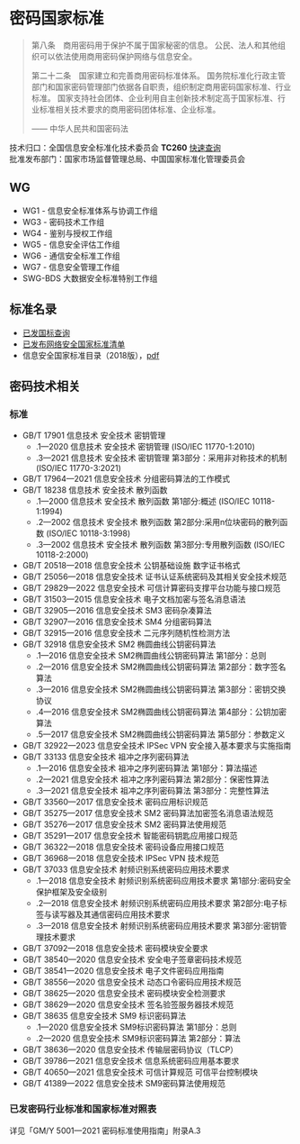 # 密码国家标准

> 第八条　商用密码用于保护不属于国家秘密的信息。
> 公民、法人和其他组织可以依法使用商用密码保护网络与信息安全。
>
> 第二十二条　国家建立和完善商用密码标准体系。
> 国务院标准化行政主管部门和国家密码管理部门依据各自职责，组织制定商用密码国家标准、行业标准。
> 国家支持社会团体、企业利用自主创新技术制定高于国家标准、行业标准相关技术要求的商用密码团体标准、企业标准。
>
> —— 中华人民共和国密码法

技术归口：全国信息安全标准化技术委员会 **TC260** [快速查询](https://www.tc260.org.cn/front/bzcx/yfgbqd.html)  
批准发布部门：国家市场监督管理总局、中国国家标准化管理委员会  

## WG

- WG1 - 信息安全标准体系与协调工作组
- WG3 - 密码技术工作组
- WG4 - 鉴别与授权工作组
- WG5 - 信息安全评估工作组
- WG6 - 通信安全标准工作组
- WG7 - 信息安全管理工作组
- SWG-BDS 大数据安全标准特别工作组

## 标准名录

- [已发国标查询](https://www.tc260.org.cn/front/bzcx/yfgbcx.html)
- [已发布网络安全国家标准清单](https://www.tc260.org.cn/front/bzcx/yfgbqd.html)
- 信息安全国家标准目录（2018版），[pdf](https://www.tc260.org.cn/file/xxaqgjbzml1.pdf)

## 密码技术相关

### 标准

- GB/T 17901 信息技术 安全技术 密钥管理
  - .1—2020 信息技术 安全技术 密钥管理 (ISO/IEC 11770-1:2010)
  - .3—2021 信息技术 安全技术 密钥管理 第3部分：采用非对称技术的机制 (ISO/IEC 11770-3:2021)
- GB/T 17964—2021 信息安全技术 分组密码算法的工作模式
- GB/T 18238 信息技术 安全技术 散列函数
  - .1—2000 信息技术 安全技术 散列函数 第1部分:概述 (ISO/IEC 10118-1:1994)
  - .2—2002 信息技术 安全技术 散列函数 第2部分:采用n位块密码的散列函数 (ISO/IEC 10118-3:1998)
  - .3—2002 信息技术 安全技术 散列函数 第3部分:专用散列函数 (ISO/IEC 10118-2:2000)
- GB/T 20518—2018 信息安全技术 公钥基础设施 数字证书格式
- GB/T 25056—2018 信息安全技术 证书认证系统密码及其相关安全技术规范
- GB/T 29829—2022 信息安全技术 可信计算密码支撑平台功能与接口规范
- GB/T 31503—2015 信息安全技术 电子文档加密与签名消息语法
- GB/T 32905—2016 信息安全技术 SM3 密码杂凑算法
- GB/T 32907—2016 信息安全技术 SM4 分组密码算法
- GB/T 32915—2016 信息安全技术 二元序列随机性检测方法
- GB/T 32918 信息安全技术 SM2 椭圆曲线公钥密码算法
  - .1—2016 信息安全技术 SM2椭圆曲线公钥密码算法 第1部分：总则
  - .2—2016 信息安全技术 SM2椭圆曲线公钥密码算法 第2部分：数字签名算法
  - .3—2016 信息安全技术 SM2椭圆曲线公钥密码算法 第3部分：密钥交换协议
  - .4—2016 信息安全技术 SM2椭圆曲线公钥密码算法 第4部分：公钥加密算法
  - .5—2017 信息安全技术 SM2椭圆曲线公钥密码算法 第5部分：参数定义
- GB/T 32922—2023 信息安全技术 IPSec VPN 安全接入基本要求与实施指南
- GB/T 33133 信息安全技术 祖冲之序列密码算法
  - .1—2016 信息安全技术 祖冲之序列密码算法 第1部分：算法描述
  - .2—2021 信息安全技术 祖冲之序列密码算法 第2部分：保密性算法
  - .3—2021 信息安全技术 祖冲之序列密码算法 第3部分：完整性算法
- GB/T 33560—2017 信息安全技术 密码应用标识规范
- GB/T 35275—2017 信息安全技术 SM2 密码算法加密签名消息语法规范
- GB/T 35276—2017 信息安全技术 SM2 密码算法使用规范
- GB/T 35291—2017 信息安全技术 智能密码钥匙应用接口规范
- GB/T 36322—2018 信息安全技术 密码设备应用接口规范
- GB/T 36968—2018 信息安全技术 IPSec VPN 技术规范
- GB/T 37033 信息安全技术 射频识别系统密码应用技术要求
  - .1—2018 信息安全技术 射频识别系统密码应用技术要求 第1部分:密码安全保护框架及安全级别
  - .2—2018 信息安全技术 射频识别系统密码应用技术要求 第2部分:电子标签与读写器及其通信密码应用技术要求
  - .3—2018 信息安全技术 射频识别系统密码应用技术要求 第3部分:密钥管理技术要求
- GB/T 37092—2018 信息安全技术 密码模块安全要求
- GB/T 38540—2020 信息安全技术 安全电子签章密码技术规范
- GB/T 38541—2020 信息安全技术 电子文件密码应用指南
- GB/T 38556—2020 信息安全技术 动态口令密码应用技术规范
- GB/T 38625—2020 信息安全技术 密码模块安全检测要求
- GB/T 38629—2020 信息安全技术 签名验签服务器技术规范
- GB/T 38635 信息安全技术 SM9 标识密码算法
  - .1—2020 信息安全技术 SM9标识密码算法 第1部分：总则
  - .2—2020 信息安全技术 SM9标识密码算法 第2部分：算法
- GB/T 38636—2020 信息安全技术 传输层密码协议（TLCP）
- GB/T 39786—2021 信息安全技术 信息系统密码应用基本要求
- GB/T 40650—2021 信息安全技术 可信计算规范 可信平台控制模块
- GB/T 41389—2022 信息安全技术 SM9密码算法使用规范

### 已发密码行业标准和国家标准对照表

详见「GM/Y 5001—2021 密码标准使用指南」附录A.3
